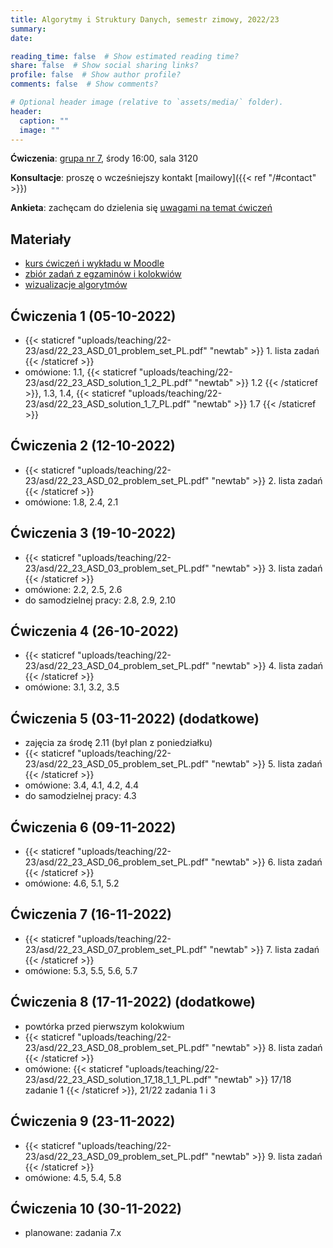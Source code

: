```yaml
---
title: Algorytmy i Struktury Danych, semestr zimowy, 2022/23
summary: 
date: 

reading_time: false  # Show estimated reading time?
share: false  # Show social sharing links?
profile: false  # Show author profile?
comments: false  # Show comments?

# Optional header image (relative to `assets/media/` folder).
header:
  caption: ""
  image: ""
---
```


**Ćwiczenia**: [grupa nr 7](https://usosweb.mimuw.edu.pl/kontroler.php?_action=katalog2/przedmioty/pokazZajecia&zaj_cyk_id=486028&gr_nr=7), środy 16:00, sala 3120

**Konsultacje**: proszę o wcześniejszy kontakt [mailowy]({{< ref "/#contact" >}})

**Ankieta**: zachęcam do dzielenia się [uwagami na temat ćwiczeń](https://docs.google.com/forms/d/e/1FAIpQLSe3QDDHy27w7oPGy_0ejGIKgPD7-SW2U_LSJdP3McnrsKZnFg/viewform?usp=sf_link)

## Materiały
- [kurs ćwiczeń i wykładu w Moodle](https://moodle.mimuw.edu.pl/course/view.php?id=1567)
- [zbiór zadań z egzaminów i kolokwiów](https://aisd.mimuw.edu.pl/)
- [wizualizacje algorytmów](https://www.cs.usfca.edu/~galles/visualization/Algorithms.html)

## Ćwiczenia 1 (05-10-2022)
- {{< staticref "uploads/teaching/22-23/asd/22_23_ASD_01_problem_set_PL.pdf" "newtab" >}} 1. lista zadań {{< /staticref >}}
- omówione: 1.1, {{< staticref "uploads/teaching/22-23/asd/22_23_ASD_solution_1_2_PL.pdf" "newtab" >}} 1.2 {{< /staticref >}}, 1.3, 1.4, {{< staticref "uploads/teaching/22-23/asd/22_23_ASD_solution_1_7_PL.pdf" "newtab" >}} 1.7 {{< /staticref >}}

## Ćwiczenia 2 (12-10-2022)
- {{< staticref "uploads/teaching/22-23/asd/22_23_ASD_02_problem_set_PL.pdf" "newtab" >}} 2. lista zadań {{< /staticref >}}
- omówione: 1.8, 2.4, 2.1

## Ćwiczenia 3 (19-10-2022)
- {{< staticref "uploads/teaching/22-23/asd/22_23_ASD_03_problem_set_PL.pdf" "newtab" >}} 3. lista zadań {{< /staticref >}}
- omówione: 2.2, 2.5, 2.6
- do samodzielnej pracy: 2.8, 2.9, 2.10

## Ćwiczenia 4 (26-10-2022)
- {{< staticref "uploads/teaching/22-23/asd/22_23_ASD_04_problem_set_PL.pdf" "newtab" >}} 4. lista zadań {{< /staticref >}}
- omówione: 3.1, 3.2, 3.5

## Ćwiczenia 5 (03-11-2022) (dodatkowe)
- zajęcia za środę 2.11 (był plan z poniedziałku)
- {{< staticref "uploads/teaching/22-23/asd/22_23_ASD_05_problem_set_PL.pdf" "newtab" >}} 5. lista zadań {{< /staticref >}}
- omówione: 3.4, 4.1, 4.2, 4.4
- do samodzielnej pracy: 4.3

## Ćwiczenia 6 (09-11-2022)
- {{< staticref "uploads/teaching/22-23/asd/22_23_ASD_06_problem_set_PL.pdf" "newtab" >}} 6. lista zadań {{< /staticref >}}
- omówione: 4.6, 5.1, 5.2

## Ćwiczenia 7 (16-11-2022)
- {{< staticref "uploads/teaching/22-23/asd/22_23_ASD_07_problem_set_PL.pdf" "newtab" >}} 7. lista zadań {{< /staticref >}}
- omówione: 5.3, 5.5, 5.6, 5.7

## Ćwiczenia 8 (17-11-2022) (dodatkowe)
- powtórka przed pierwszym kolokwium
- {{< staticref "uploads/teaching/22-23/asd/22_23_ASD_08_problem_set_PL.pdf" "newtab" >}} 8. lista zadań {{< /staticref >}}
- omówione: {{< staticref "uploads/teaching/22-23/asd/22_23_ASD_solution_17_18_1_1_PL.pdf" "newtab" >}} 17/18 zadanie 1 {{< /staticref >}}, 21/22 zadania 1 i 3

## Ćwiczenia 9 (23-11-2022)
- {{< staticref "uploads/teaching/22-23/asd/22_23_ASD_09_problem_set_PL.pdf" "newtab" >}} 9. lista zadań {{< /staticref >}}
- omówione: 4.5, 5.4, 5.8

## Ćwiczenia 10 (30-11-2022)
- planowane: zadania 7.x
